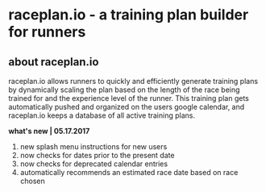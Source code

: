 # **raceplan.io - a training plan builder for runners**

## **about raceplan.io**
raceplan.io allows runners to quickly and efficiently generate training plans by dynamically scaling the plan based on the length of the race being trained for and the experience level of the runner. This training plan gets automatically pushed and organized on the users google calendar, and raceplan.io keeps a database of all active training plans. 

**what's new | 05.17.2017**
1. new splash menu instructions for new users
2. now checks for dates prior to the present date
3. now checks for deprecated calendar entries
4. automatically recommends an estimated race date based on race chosen
